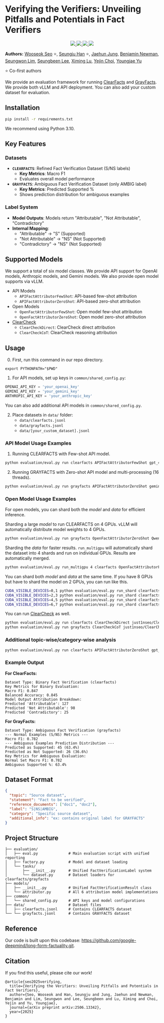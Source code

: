 # Verifying the Verifiers: Unveiling Pitfalls and Potentials in Fact Verifiers

<p align="center">
  <a href="https://arxiv.org/abs/2506.13342">
    <img src="https://img.shields.io/badge/📝-Paper-blue">
  </a>
  <a href="https://huggingface.co/datasets/just1nseo/ClearFacts">
    <img src="https://img.shields.io/badge/🤗-ClearFacts-white">
  </a>
  <a href="https://huggingface.co/datasets/just1nseo/GrayFacts">
    <img src="https://img.shields.io/badge/🤗-GrayFacts-gray">
  </a>
  <a href="https://huggingface.co/just1nseo/ClearCheck-8B">
    <img src="https://img.shields.io/badge/🤗-Model-orange">
  </a>
</p>

**Authors:**
[Wooseok Seo](https://just1nseo.github.io/) ⭐,
[Seungju Han](https://seungjuhan.me) ⭐,
[Jaehun Jung](https://jaehunjung.com/),
[Benjamin Newman](https://bnewm0609.github.io/),
[Seungwon Lim](https://sngwonlim.github.io/),
[Seungbeen Lee](https://seunbite.github.io/),
[Ximing Lu](https://gloriaximinglu.github.io/),
[Yejin Choi](https://yejinc.github.io/),
[Youngjae Yu](https://yj-yu.github.io/home/)

⭐ Co-first authors

We provide an evaluation framework for running [ClearFacts](https://huggingface.co/datasets/just1nseo/ClearFacts) and [GrayFacts](https://huggingface.co/datasets/just1nseo/GrayFacts). We provide both vLLM and API deployment. You can also add your custom dataset for evaluation.

## Installation

```bash
pip install -r requirements.txt 
```

We recommend using Python 3.10.

## Key Features

### Datasets
- **`CLEARFACTS`**: Refined Fact Verification Dataset (S/NS labels)
  - **Key Metrics**: Macro F1
  - Evaluates overall model performance
- **`GRAYFACTS`**: Ambiguous Fact Verification Dataset (only AMBIG label)
  - **Key Metrics**: Predicted Supported %
  - Shows prediction distribution for ambiguous examples

### Label System
- **Model Outputs**: Models return "Attributable", "Not Attributable", "Contradictory"
- **Internal Mapping**: 
  - "Attributable" → "S" (Supported)
  - "Not Attributable" → "NS" (Not Supported)  
  - "Contradictory" → "NS" (Not Supported)

## Supported Models

We support a total of six model classes. We provide API support for OpenAI models, Anthropic models, and Gemini models. We also provide open model supports via vLLM.

- API Models
  - `APIFactAttributorFewShot`: API-based few-shot attribution
  - `APIFactAttributorZeroShot`: API-based zero-shot attribution
- Open Models 
  - `OpenFactAttributorFewShot`: Open model few-shot attribution
  - `OpenFactAttributorZeroShot`: Open model zero-shot attribution
- [ClearCheck](https://huggingface.co/just1nseo/ClearCheck-8B)
  - `ClearCheckDirect`: ClearCheck direct attribution
  - `ClearCheckCoT`: ClearCheck reasoning attribution

## Usage

0. First, run this command in our repo directory.
```
export PYTHONPATH="$PWD"
```

1. For API models, set up keys in `common/shared_config.py`:
```python
OPENAI_API_KEY = 'your_openai_key'
GEMINI_API_KEY = 'your_gemini_key'
ANTHROPIC_API_KEY = 'your_anthropic_key'
```

You can also add additional API models in `common/shared_config.py`.

2. Place datasets in `data/` folder:
   - `data/clearfacts.jsonl`
   - `data/grayfacts.jsonl`
   - `data/[your_custom_dataset].jsonl`

### API Model Usage Examples

1. Running CLEARFACTS with Few-shot API model.
```bash
python evaluation/eval.py run clearfacts APIFactAttributorFewShot gpt_4o
```

2. Running GRAYFACTS with Zero-shot API model and multi-processing (16 threads). 
```bash
python evaluation/eval.py run grayfacts APIFactAttributorZeroShot gemini_2_5_pro 16
```

### Open Model Usage Examples

For open models, you can shard both the _model_ and _data_ for efficient inference. 

Sharding a large _model_ to run CLEARFACTS on 4 GPUs. vLLM will automatically distribute model weights to 4 GPUs.
```bash
python evaluation/eval.py run grayfacts OpenFactAttributorZeroShot Qwen/Qwen3-235B-A22B 4
```

Sharding the _data_ for faster results. `run_multigpu` will automatically shard the dataset into 4 shards and run on individual GPUs. Results are automatically merged. 
```bash
python evaluation/eval.py run_multigpu 4 clearfacts OpenFactAttributorFewShot meta-llama/Llama-3.1-8B-Instruct 
```

You can shard both _model_ and _data_ at the same time. If you have 8 GPUs but have to shard the model on 2 GPUs, you can run like this.
```bash
CUDA_VISIBLE_DEVICES=0,1 python evaluation/eval.py run_shard clearfacts 4 0 OpenFactAttributorFewShot Qwen/Qwen2.5-72B-Instruct
CUDA_VISIBLE_DEVICES=2,3 python evaluation/eval.py run_shard clearfacts 4 1 OpenFactAttributorFewShot Qwen/Qwen2.5-72B-Instruct
CUDA_VISIBLE_DEVICES=4,5 python evaluation/eval.py run_shard clearfacts 4 2 OpenFactAttributorFewShot Qwen/Qwen2.5-72B-Instruct
CUDA_VISIBLE_DEVICES=6,7 python evaluation/eval.py run_shard clearfacts 4 3 OpenFactAttributorFewShot Qwen/Qwen2.5-72B-Instruct
```

You can run [ClearCheck](https://huggingface.co/just1nseo/ClearCheck-8B) as well.
```bash
python evaluation/eval.py run clearfacts ClearCheckDirect just1nseo/ClearCheck-8B
python evaluation/eval.py run grayfacts ClearCheckCoT just1nseo/ClearCheck-8B
```

### Additional topic-wise/category-wise analysis

```bash
python evaluation/eval.py run clearfacts APIFactAttributorZeroShot gpt_4o --topic_wise=True --category_wise=True
```

### Example Output

**For ClearFacts:**
```
Dataset Type: Binary Fact Verification (clearfacts)
Key Metrics for Binary Evaluation:
Macro F1: 0.847
Balanced Accuracy: 0.845
Model Output Attribution Breakdown:
Predicted 'Attributable': 127
Predicted 'Not Attributable': 98
Predicted 'Contradictory': 25
```

**For GrayFacts:**
```
Dataset Type: Ambiguous Fact Verification (grayfacts)
--- Normal Examples (S/NS) Metrics ---
Macro F1: 0.782
--- Ambiguous Examples Prediction Distribution ---
Predicted as Supported: 45 (63.4%)
Predicted as Not Supported: 26 (36.6%)
Key Metrics for Ambiguous Evaluation:
Normal Set Macro F1: 0.782
Ambiguous Supported %: 63.4%
```

## Dataset Format

```json
{
  "topic": "Source dataset",
  "statement": "Fact to be verified",
  "reference_documents": ["doc1", "doc2"],
  "label": "S|NS|AMBIG",
  "category": "Specific source dataset",
  "additional_info": "ex: contains original label for GRAYFACTS"
}
```

## Project Structure

```
├── evaluation/
│   ├── eval.py              # Main evaluation script with unified reporting
│   ├── factory.py           # Model and dataset loading
│   └── tasks/
│       ├── __init__.py      # Unified FactVerificationLabel system
│       └── dataset.py       # Dataset loaders for clearfacts/grayfacts
├── models/
│   ├── __init__.py          # Unified FactVerificationResult class
│   └── attributor.py        # All 6 attribution model implementations
├── common/
│   └── shared_config.py     # API keys and model configurations
├── data/                    # Dataset files
│   ├── clearfacts.jsonl     # Contains CLEARFACTS dataset
└── └── grayfacts.jsonl      # Contains GRAYFACTS dataset
```

## Reference
Our code is built upon this codebase: https://github.com/google-deepmind/long-form-factuality.git. 

## Citation
If you find this useful, please cite our work!
```
@article{seo2025verifying,
  title={Verifying the Verifiers: Unveiling Pitfalls and Potentials in Fact Verifiers},
  author={Seo, Wooseok and Han, Seungju and Jung, Jaehun and Newman, Benjamin and Lim, Seungwon and Lee, Seungbeen and Lu, Ximing and Choi, Yejin and Yu, Youngjae},
  journal={arXiv preprint arXiv:2506.13342},
  year={2025}
}
```
